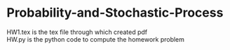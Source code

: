 # Probability-and-Stochastic-Process
HW1.tex is the tex file through which created pdf <br/>
HW.py is the python code to compute the homework problem

